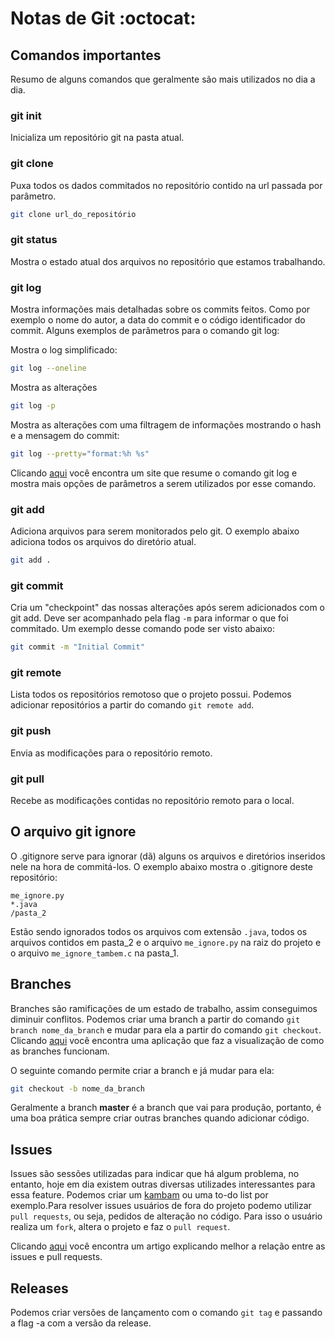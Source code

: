 # Notas de Git :octocat:

## Comandos importantes
Resumo de alguns comandos que geralmente são mais utilizados no dia a dia.
### **git init**
Inicializa um repositório git na pasta atual.

### **git clone**
Puxa todos os dados commitados no repositório contido na url passada por parâmetro.
```sh
git clone url_do_repositório
```

### **git status**
Mostra o estado atual dos arquivos no repositório que estamos trabalhando. 

### **git log**
Mostra informações mais detalhadas sobre os commits feitos. Como por exemplo o nome do autor, a data do commit
e o código identificador do commit. Alguns exemplos de parâmetros para o comando git log:

Mostra o log simplificado:
```sh
git log --oneline
```

Mostra as alterações
```sh
git log -p
```
Mostra as alterações com uma filtragem de informações mostrando o hash e a mensagem do commit:
```sh
git log --pretty="format:%h %s"
```

Clicando [aqui](https://devhints.io/git-log) você encontra um site que resume o comando git log e mostra mais
opções de parâmetros a serem utilizados por esse comando.
### **git add**
Adiciona arquivos para serem monitorados pelo git. O exemplo abaixo adiciona todos os arquivos do diretório
atual.
```sh
git add .
```

### **git commit** 
Cria um "checkpoint" das nossas alterações após serem adicionados com o git add. Deve ser acompanhado pela 
flag ``-m`` para informar o que foi commitado. Um exemplo desse comando pode ser visto abaixo:

```sh
git commit -m "Initial Commit"
```
### **git remote**
Lista todos os repositórios remotoso que o projeto possui. Podemos adicionar repositórios a partir do comando ```git remote add```.

### **git push**
Envia as modificações para o repositório remoto.

### **git pull**
Recebe as modificações contidas no repositório remoto para o local.


## O arquivo git ignore
O .gitignore serve para ignorar (dã) alguns os arquivos e diretórios inseridos nele na hora de commitá-los. 
O exemplo abaixo mostra o .gitignore deste repositório:

```
me_ignore.py
*.java
/pasta_2
```
Estão sendo ignorados todos os arquivos com extensão ``.java``, todos os arquivos contidos em pasta_2 e
o arquivo ``me_ignore.py`` na raiz do projeto e o arquivo ``me_ignore_tambem.c`` na pasta_1.

## Branches
Branches são ramificações de um estado de trabalho, assim conseguimos diminuir conflitos. Podemos criar
uma branch a partir do comando ``git branch nome_da_branch`` e mudar para ela a partir do comando
``git checkout``. Clicando [aqui](http://git-school.github.io/visualizing-git/) você encontra uma aplicação
que faz a visualização de como as branches funcionam. 

O seguinte comando permite criar a branch e já mudar para ela:
```sh
git checkout -b nome_da_branch 
```

Geralmente a branch **master** é a branch que vai para produção, portanto, é uma boa prática sempre criar outras
branches quando adicionar código.

## Issues
Issues são sessões utilizadas para indicar que há algum problema, no entanto, hoje em dia 
existem outras diversas utilizades interessantes para essa feature. Podemos criar um [kambam](https://rockcontent.com/br/blog/kanban/)
ou uma to-do list por exemplo.Para resolver issues usuários de fora do projeto podemo utilizar ``pull requests``, ou seja, pedidos 
de alteração no código. Para isso o usuário realiza um ``fork``, altera o projeto e faz o ``pull request``. 

Clicando [aqui](https://docs.github.com/en/issues/tracking-your-work-with-issues/linking-a-pull-request-to-an-issue) você encontra
um artigo explicando melhor a relação entre as issues e pull requests.

## Releases
Podemos criar versões de lançamento com o comando ``git tag`` e passando a flag -a com a versão da release.